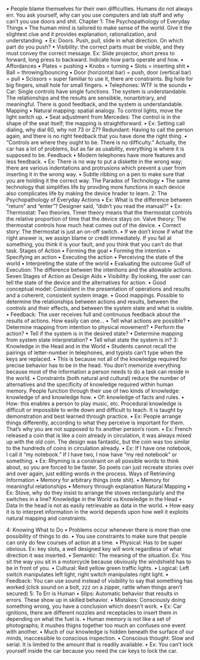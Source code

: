 
•	People blame themselves for their own difficulties. Humans do not always err. You ask yourself, why can you use computers and lab stuff and why can’t you use doors and shit.
Chapter 1: The Psychopathology of Everyday Things
•	The human mind is tailored to make sense of the world. Give it the slightest clue and it provides explanation, rationalization, and understanding.
•	Ex: Doors. Push, pull, slide in what direction. On which part do you push?
•	Visibility: the correct parts must be visible, and they must convey the correct message.  Ex: Slide projector, short press to forward, long press to backward. Indicate how parts operate and how.
•	Affordances
•	Plates = pushing
•	Knobs = turning
•	Slots = inserting shit
•	Ball = throwing/bouncing
•	Door (horizontal bar) = push, door (vertical bar) = pull
•	Scissors = super familiar to use it, there are constraints. Big hole for big fingers, small hole for small fingers.
•	Telephones: WTF is the sounds
•	Car: Single controls have single functions. The system is understandable. The relationships and the results are sensibkle, nonarbitrary, and meaningful. There is good feedback, and the system is understandable.
Mapping
•	Natural mapping: spatial analogy. To control lights, move the light switch up.
•	Seat adjustment from Mercedes: The control is in the shape of the seat itself; the mapping is straightforward.
•	Ex: Setting call dialing, why dial 60, why not 73 or 27? Redundant: Having to call the person again, and there is no right feedback that you have done the right thing.
•	“Controls are where they ought to be. There is no difficulty.” Actually, the car has a lot of problems, but as far as usability, everything is where it is supposed to be.
Feedback
•	Modern telephones have more features and less feedback.
•	Ex: There is no way to put a diskette in the wrong way; there are various indentations and protrusions which prevent a user from inserting it in the wrong way.
•	Subtle ribbing on a pen to make sure that you are holding it the correct way.
The Paradox of Technology
•	The same technology that simplifies life by provding more functions in each device also complicates life by making the device hrader to learn.
2: The Psychopathology of Everyday Actions
•	Ex: What is the difference between “return” and “enter”? Designer said, “didn’t you read the manual?”
•	Ex: Thermostat: Two theories. Timer theory means that the thermostat controls the relative proportion of time that the device stays on. Valve theory: The thermostat controls how much heat comes out of the device.
•	Correct story: The thermostat is just an on-off switch.
•	If we don’t know if what the right answer is, we assign blame or credit immediately. If you fail at something, you think it is your fault, and you think that you can’t do that task.
Stages of Action
•	Forming the goal
•	Forming the intention
•	Specifying an action
•	Executing the action
•	Perceiving the state of the world
•	Interpreting the state of the world
•	Evaluating the outcome
Gulf of Execution: The difference between the intentions and the allowable actions.
Seven Stages of Action as Design Aids
•	Visibility: By looking, the user can tell the state of the device and the alternatives for action.
•	Good conceptual model: Consistent in the presentation of operations and results and a coherent, consistent system image.
•	Good mappings. Possible to determine the relationships between actions and results, between the controls and their effects, and between the system state and what is visible.
•	Feedback: The user receives full and continuous feedback about the results of actions.
How easily can one…
•	Tell what actions are possible?
•	Determine mapping from intention to physical movement?
•	Perform the action?
•	Tell if the system is in the desired state?
•	Determine mapping from system state interpretation?
•	Tell what state the system is in?
3: Knowledge in the Head and in the World
•	Students cannot recall the pairings of letter-number in telephones, and typists can’t type when the keys are replaced.
•	This is because not all of the knowledge required for precise behavior has to be in the head. You don’t memorize everything because most of the information a person needs to do a task can reside in the world.
•	Constraints (both natural and cultural) reduce the number of alternatives and the specificity of knowledge required within human memory.
People function through their use of two kinds of knowledge: knowledge of and knowledge how.
•	Of: knowledge of facts and rules.
•	How: this enables a person to play music, etc. Procedural knowledge is difficult or impossible to write down and difficult to teach. It is taught by demonstration and best learned through practice.
•	Ex: People arrange things differently, according to what they perceive is important for them. That’s why you are not supposed to fix another person’s room.
•	Ex: French released a coin that is like a coin already in circulation, it was always mixed up with the old coin. The design was fantastic, but the coin was too similar to the hundreds of coins in circulation already.
•	Ex: If I have one notebook, I call it “my notebook.” If I have two, I now have “my red notebook” or something.
•	Ex: Rhyming is a constraint on all possible words to think about, so you are forced to be faster. So poets can just recreate stories over and over again, just editing words in the process.
Ways of Retrieving Information
•	Memory for arbitrary things (rote shit).
•	Memory for meaningful relationships
•	Memory through explanation
Natural Mapping
•	Ex: Stove, why do they insist to arrange the stoves rectangularly and the switches in a line?
Knowledge in the World vs Knowledge in the Head
•	Data In the head is not as easily retrievable as data in the world.
•	How easy it is to interpret information in the world depends upon how well it exploits natural mapping and constraints.
 
4: Knowing What to Do
•	Problems occur whenever there is more than one possibility of things to do.
•	You use constraints to make sure that people can only do few courses of action at a time.
•	Physical: Has to be super obvious. Ex: key slots, a well designed key will work regardless of what direction it was inserted.
•	Semantic: The meaning of the situation. Ex: You sit the way you sit in a motorcycle because obviously the windshield has to be in front of you.
•	Cultural: Red yellow green traffic lights.
•	Logical: Left switch manipulates left light, right switch manipulates right light.
•	Feedback: You can use sound instead of visibility to say that something has worked (click sound on a bolt, zzz on a zipper, rattle when things aren’t secured)
5: To Err is Human
•	Slips: Automatic behavior that results in errors. These show up in skilled behavior.
•	Mistakes: Consciously doing something wrong, you have a conclusion which doesn’t work.
•	Ex: Car ignitions, there are different nozzles and receptacles to insert them in depending on what the fuel is.
•	Human memory is not like a set of photographs; it mushes thigns together too much an confuses one event with another.
•	Much of our knowledge is hidden beneath the surface of our minds, inaccessible to conscious inspection.
•	Conscious thought: Slow and serial. It is limited to the amount that is readily available.
•	Ex: You can’t lock yourself inside the car because you need the car keys to lock the car.
